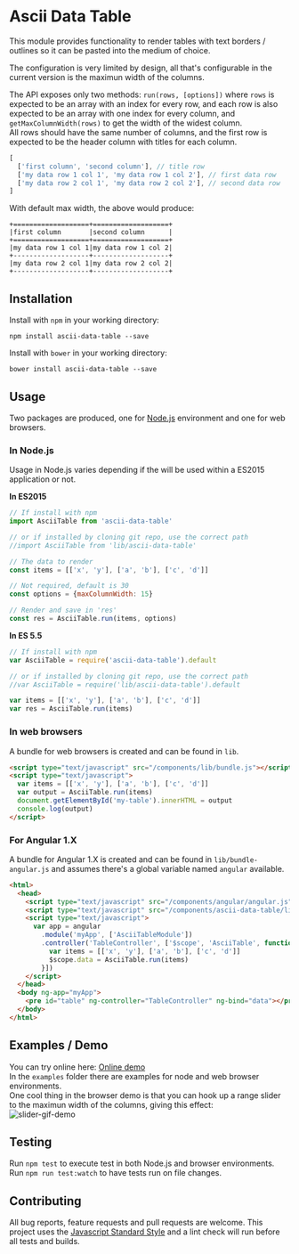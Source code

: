 # Ascii Data Table

This module provides functionality to render tables with text borders / outlines
so it can be pasted into the medium of choice.

The configuration is very limited by design, all that's configurable in the 
current version is the maximun width of the columns.

The API exposes only two methods: `run(rows, [options])` where `rows` is expected to be 
an array with an index for every row, and each row is also expected to be an array 
with one index for every column, and `getMaxColumnWidth(rows)` to get the width of the 
widest column.  
All rows should have the same number of columns, and the first row is expected to 
be the header column with titles for each column.

```javascript
[
  ['first column', 'second column'], // title row
  ['my data row 1 col 1', 'my data row 1 col 2'], // first data row
  ['my data row 2 col 1', 'my data row 2 col 2'], // second data row
]
```

With default max width, the above would produce:

```
+===================+===================+
|first column       |second column      |
+===================+===================+
|my data row 1 col 1|my data row 1 col 2|
+-------------------+-------------------+
|my data row 2 col 1|my data row 2 col 2|
+-------------------+-------------------+
```

## Installation
Install with `npm` in your working directory:

```
npm install ascii-data-table --save
```

Install with `bower` in your working directory:

```
bower install ascii-data-table --save
```

## Usage
Two packages are produced, one for [Node.js](https://nodejs.org/en/) environment and one for web browsers.

### In Node.js
Usage in Node.js varies depending if the will be used within a ES2015 application or not.

**In ES2015**

```javascript
// If install with npm
import AsciiTable from 'ascii-data-table'

// or if installed by cloning git repo, use the correct path
//import AsciiTable from 'lib/ascii-data-table'

// The data to render
const items = [['x', 'y'], ['a', 'b'], ['c', 'd']]

// Not required, default is 30
const options = {maxColumnWidth: 15}

// Render and save in 'res'
const res = AsciiTable.run(items, options)
```

**In ES 5.5**

```javascript
// If install with npm
var AsciiTable = require('ascii-data-table').default

// or if installed by cloning git repo, use the correct path
//var AsciiTable = require('lib/ascii-data-table').default

var items = [['x', 'y'], ['a', 'b'], ['c', 'd']]
var res = AsciiTable.run(items)
```

### In web browsers
A bundle for web browsers is created and can be found in `lib`.

```html
<script type="text/javascript" src="/components/lib/bundle.js"></script>
<script type="text/javascript">
  var items = [['x', 'y'], ['a', 'b'], ['c', 'd']]
  var output = AsciiTable.run(items)
  document.getElementById('my-table').innerHTML = output
  console.log(output)
</script>
```

### For Angular 1.X
A bundle for Angular 1.X is created and can be found in `lib/bundle-angular.js` and 
assumes there's a global variable named `angular` available.

```html
<html>
  <head>
    <script type="text/javascript" src="/components/angular/angular.js"></script>
    <script type="text/javascript" src="/components/ascii-data-table/lib/bundle-angular.js"></script>
    <script type="text/javascript">
      var app = angular
        .module('myApp', ['AsciiTableModule'])
        .controller('TableController', ['$scope', 'AsciiTable', function($scope, AsciiTable){
          var items = [['x', 'y'], ['a', 'b'], ['c', 'd']]
          $scope.data = AsciiTable.run(items)
        }])
    </script>
  </head>
  <body ng-app="myApp">
    <pre id="table" ng-controller="TableController" ng-bind="data"></pre>
  </body>
</html>
```

## Examples / Demo
You can try online here: [Online demo](https://oskarhane-dropshare-eu.s3-eu-central-1.amazonaws.com/index-zcqLpvoR0Z/index.html)  
In the `examples` folder there are examples for node and web browser environments.  
One cool thing in the browser demo is that you can hook up a range slider to the maximun 
width of the columns, giving this effect:  
![slider-gif-demo](https://oskarhane-dropshare-eu.s3-eu-central-1.amazonaws.com/ascii-data-table-slider-lfbBzm2sql/ascii-data-table-slider.gif)

## Testing
Run `npm test` to execute test in both Node.js and browser environments.  
Run `npm run test:watch` to have tests run on file changes.

## Contributing
All bug reports, feature requests and pull requests are welcome. This project uses the [Javascript Standard Style](http://standardjs.com) and a lint check will run before all tests and builds.
